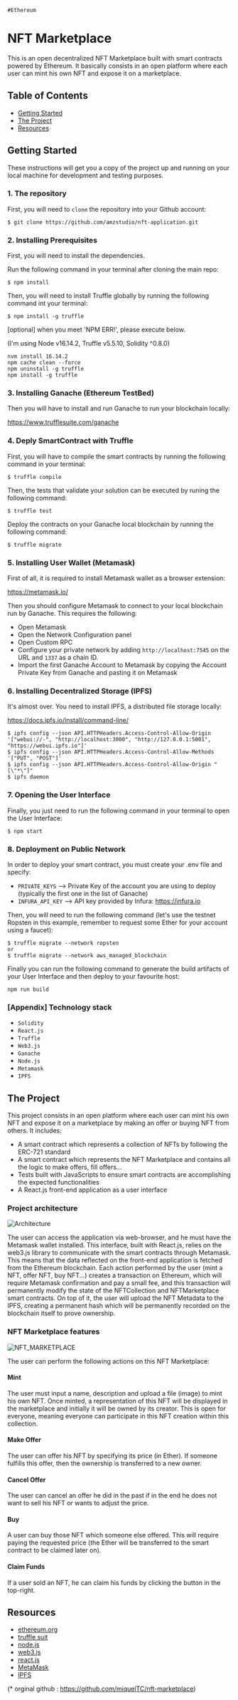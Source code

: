 `#Ethereum`

# NFT Marketplace

This is an open decentralized NFT Marketplace built with smart contracts powered by Ethereum. It basically consists in an open platform where each user can mint his own NFT and expose it on a marketplace.



## Table of Contents

- [Getting Started](#getting-started)
- [The Project](#the-project)
- [Resources](#resources)

## Getting Started

These instructions will get you a copy of the project up and running on your local machine for development and testing purposes.

### 1. The repository

First, you will need to `clone` the repository into your Github account:

```
$ git clone https://github.com/amzstudio/nft-application.git
```

### 2. Installing Prerequisites

First, you will need to install the dependencies.

Run the following command in your terminal after cloning the main repo:

```
$ npm install
```



Then, you will need to install Truffle globally by running the following command int your terminal:

```
$ npm install -g truffle 
```

[optional] when you meet 'NPM ERR!', please execute below.

(I'm using Node v16.14.2, Truffle v5.5.10, Solidity ^0.8.0)

```
nvm install 16.14.2
npm cache clean --force
npm uninstall -g truffle
npm install -g truffle 
```

### 3. Installing Ganache (Ethereum TestBed)
Then you will have to install and run Ganache to run your blockchain locally:

https://www.trufflesuite.com/ganache



### 4. Deply SmartContract with Truffle

First, you will have to compile the smart contracts by running the following command in your terminal:

```
$ truffle compile
```

Then, the tests that validate your solution can be executed by runing the following
command:

```
$ truffle test
```

Deploy the contracts on your Ganache local blockchain by running the following command:

```
$ truffle migrate
```

### 5. Installing User Wallet (Metamask)

First of all, it is required to install Metamask wallet as a browser extension:

https://metamask.io/

Then you should configure Metamask to connect to your local blockchain run by Ganache. This requires the following:
- Open Metamask
- Open the Network Configuration panel
- Open Custom RPC
- Configure your private network by adding `http://localhost:7545` on the URL and `1337` as a chain ID.
- Import the first Ganache Account to Metamask by copying the Account Private Key from Ganache and pasting it on Metamask


### 6. Installing Decentralized Storage (IPFS)
It's almost over. You need to install IPFS, a distributed file storage locally:

https://docs.ipfs.io/install/command-line/

```
$ ipfs config --json API.HTTPHeaders.Access-Control-Allow-Origin '["webui://-", "http://localhost:3000", "http://127.0.0.1:5001", "https://webui.ipfs.io"]'
$ ipfs config --json API.HTTPHeaders.Access-Control-Allow-Methods '["PUT", "POST"]'
$ ipfs config --json API.HTTPHeaders.Access-Control-Allow-Origin "[\"*\"]"
$ ipfs daemon
```

### 7. Opening the User Interface
Finally, you just need to run the following command in your terminal to open the User Interface:

```
$ npm start
```

### 8. Deployment on Public Network

In order to deploy your smart contract, you must create your .env file and specify:

- `PRIVATE_KEYS` --> Private Key of the account you are using to deploy (typically the first one in the list of Ganache)
- `INFURA_API_KEY` --> API key provided by Infura: https://infura.io

Then, you will need to run the following command (let's use the testnet Ropsten in this example, remember to request some Ether for your account using a faucet):

```
$ truffle migrate --network ropsten 
or
$ truffle migrate --network aws_managed_blockchain
```

Finally you can run the following command to generate the build artifacts of your User Interface and then deploy to your favourite host:

```
npm run build
```


### [Appendix] Technology stack

- `Solidity`
- `React.js`
- `Truffle`
- `Web3.js`
- `Ganache`
- `Node.js`
- `Metamask`
- `IPFS`

## The Project

This project consists in an open platform where each user can mint his own NFT and expose it on a marketplace by making an offer or buying NFT from others. It includes:

- A smart contract which represents a collection of NFTs by following the ERC-721 standard
- A smart contract which represents the NFT Marketplace and contains all the logic to make offers, fill offers...
- Tests built with JavaScripts to ensure smart contracts are accomplishing the expected functionalities
- A React.js front-end application as a user interface

### Project architecture

![Architecture](img/nft_architecture.PNG)

The user can access the application via web-browser, and he must have the Metamask wallet installed. This interface, built with React.js, relies on the web3.js library to communicate with the smart contracts through Metamask. This means that the data reflected on the front-end application is fetched from the Ethereum blockchain. Each action performed by the user (mint a NFT, offer NFT, buy NFT...) creates a transaction on Ethereum, which will require Metamask confirmation and pay a small fee, and this transaction will permanently modify the state of the NFTCollection and NFTMarketplace smart contracts. On top of it, the user will upload the NFT Metadata to the IPFS, creating a permanent hash which will be permanently recorded on the blockchain itself to prove ownership.

### NFT Marketplace features

![NFT_MARKETPLACE](img/nft_marketplace.png)

The user can perform the following actions on this NFT Marketplace:

#### Mint

The user must input a name, description and upload a file (image) to mint his own NFT. Once minted, a representation of this NFT will be displayed in the marketplace and initially it will be owned by its creator. This is open for everyone, meaning everyone can participate in this NFT creation within this collection. 

#### Make Offer

The user can offer his NFT by specifying its price (in Ether). If someone fulfills this offer, then the ownership is transferred to a new owner. 

#### Cancel Offer

The user can cancel an offer he did in the past if in the end he does not want to sell his NFT or wants to adjust the price.

#### Buy

A user can buy those NFT which someone else offered. This will require paying the requested price (the Ether will be transferred to the smart contract to be claimed later on).

#### Claim Funds

If a user sold an NFT, he can claim his funds by clicking the button in the top-right.

## Resources

- [ethereum.org](https://ethereum.org/)
- [truffle suit](https://www.trufflesuite.com/)
- [node.js](https://nodejs.org/)
- [web3.js](https://web3js.readthedocs.io/)
- [react.js](https://reactjs.org/)
- [MetaMask](https://metamask.io/)
- [IPFS](https://ipfs.io/)

(* orginal github : https://github.com/miquelTC/nft-marketplace)